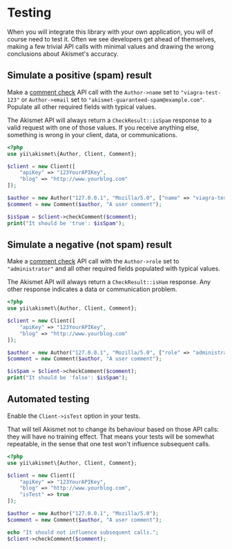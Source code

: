 # Testing
When you will integrate this library with your own application, you will of course need to test it. Often we see developers get ahead of themselves, making a few trivial API calls with minimal values and drawing the wrong conclusions about Akismet's accuracy.

## Simulate a positive (spam) result
Make a [comment check](../features/comment_check.md) API call with the `Author->name` set to `"viagra-test-123"` or `Author->email` set to `"akismet-guaranteed-spam@example.com"`. Populate all other required fields with typical values.

The Akismet API will always return a `CheckResult::isSpam` response to a valid request with one of those values. If you receive anything else, something is wrong in your client, data, or communications.

``` php
<?php
use yii\akismet\{Author, Client, Comment};

$client = new Client([
	"apiKey" => "123YourAPIKey",
	"blog" => "http://www.yourblog.com"
]);

$author = new Author("127.0.0.1", "Mozilla/5.0", ["name" => "viagra-test-123"]);
$comment = new Comment($author, "A user comment");

$isSpam = $client->checkComment($comment);
print("It should be 'true': $isSpam");
```

## Simulate a negative (not spam) result
Make a [comment check](../features/comment_check.md) API call with the `Author->role` set to `"administrator"` and all other required fields populated with typical values.

The Akismet API will always return a `CheckResult::isHam` response. Any other response indicates a data or communication problem.

``` php
<?php
use yii\akismet\{Author, Client, Comment};

$client = new Client([
	"apiKey" => "123YourAPIKey",
	"blog" => "http://www.yourblog.com"
]);

$author = new Author("127.0.0.1", "Mozilla/5.0", ["role" => "administrator"]);
$comment = new Comment($author, "A user comment");

$isSpam = $client->checkComment($comment);
print("It should be 'false': $isSpam");
```

## Automated testing
Enable the `Client->isTest` option in your tests.

That will tell Akismet not to change its behaviour based on those API calls: they will have no training effect. That means your tests will be somewhat repeatable, in the sense that one test won't influence subsequent calls.

``` php
<?php
use yii\akismet\{Author, Client, Comment};

$client = new Client([
	"apiKey" => "123YourAPIKey",
	"blog" => "http://www.yourblog.com",
	"isTest" => true
]);

$author = new Author("127.0.0.1", "Mozilla/5.0");
$comment = new Comment($author, "A user comment");

echo "It should not influence subsequent calls.";
$client->checkComment($comment);
```
